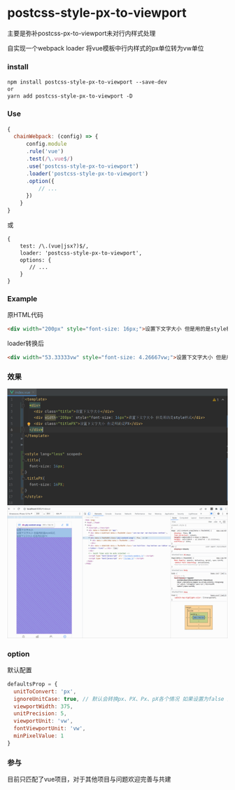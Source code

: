 # postcss-style-px-to-viewport
主要是弥补postcss-px-to-viewport未对行内样式处理

自实现一个webpack loader 将vue模板中行内样式的px单位转为vw单位

### install

```npm
npm install postcss-style-px-to-viewport --save-dev
or
yarn add postcss-style-px-to-viewport -D
```

### Use

```javascript
{
  chainWebpack: (config) => {
      config.module
      .rule('vue')
      .test(/\.vue$/)
      .use('postcss-style-px-to-viewport')
      .loader('postcss-style-px-to-viewport')
      .option({
          // ...
      })
    }
}
```
或
```text
{
    test: /\.(vue|jsx?)$/,
    loader: 'postcss-style-px-to-viewport',
    options: {
       // ...
    }
}
```

### Example

原HTML代码
```html
<div width="200px" style="font-size: 16px;">设置下文字大小 但是用的是style样式</div>
```
loader转换后
```html
<div width="53.33333vw" style="font-size: 4.26667vw;">设置下文字大小 但是用的是style样式</div>
```

### 效果
![code](./assets/code.png)
![runtime](./assets/runtime.gif)

### option
默认配置
```javascript
defaultsProp = {
  unitToConvert: 'px', 
  ignoreUnitCase: true, // 默认会转换px、PX、Px、pX各个情况 如果设置为false 这只匹配 px
  viewportWidth: 375,
  unitPrecision: 5,
  viewportUnit: 'vw',
  fontViewportUnit: 'vw',
  minPixelValue: 1
}
```

### 参与

目前只匹配了vue项目，对于其他项目与问题欢迎完善与共建
